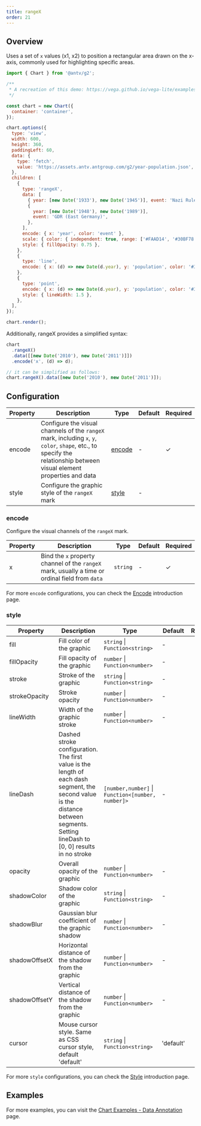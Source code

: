 ```yaml
---
title: rangeX
order: 21
---
```


## Overview

Uses a set of `x` values (x1, x2) to position a rectangular area drawn on the x-axis, commonly used for highlighting specific areas.

```js | ob { autoMount: true }
import { Chart } from '@antv/g2';

/**
 * A recreation of this demo: https://vega.github.io/vega-lite/examples/layer_falkensee.html
 */

const chart = new Chart({
  container: 'container',
});

chart.options({
  type: 'view',
  width: 600,
  height: 360,
  paddingLeft: 60,
  data: {
    type: 'fetch',
    value: 'https://assets.antv.antgroup.com/g2/year-population.json',
  },
  children: [
    {
      type: 'rangeX',
      data: [
        { year: [new Date('1933'), new Date('1945')], event: 'Nazi Rule' },
        {
          year: [new Date('1948'), new Date('1989')],
          event: 'GDR (East Germany)',
        },
      ],
      encode: { x: 'year', color: 'event' },
      scale: { color: { independent: true, range: ['#FAAD14', '#30BF78'] } },
      style: { fillOpacity: 0.75 },
    },
    {
      type: 'line',
      encode: { x: (d) => new Date(d.year), y: 'population', color: '#333' },
    },
    {
      type: 'point',
      encode: { x: (d) => new Date(d.year), y: 'population', color: '#333' },
      style: { lineWidth: 1.5 },
    },
  ],
});

chart.render();
```

Additionally, rangeX provides a simplified syntax:

```ts
chart
  .rangeX()
  .data([[new Date('2010'), new Date('2011')]])
  .encode('x', (d) => d);

// it can be simplified as follows:
chart.rangeX().data([new Date('2010'), new Date('2011')]);
```

## Configuration

| Property | Description                                                                                                                                  | Type              | Default | Required |
| -------- | -------------------------------------------------------------------------------------------------------------------------------------------- | ----------------- | ------- | -------- |
| encode   | Configure the visual channels of the `rangeX` mark, including `x`, `y`, `color`, `shape`, etc., to specify the relationship between visual element properties and data | [encode](#encode) | -       | ✓        |
| style    | Configure the graphic style of the `rangeX` mark                                                                                             | [style](#style)   | -       |          |

### encode

Configure the visual channels of the `rangeX` mark.

| Property | Description                                                                                   | Type     | Default | Required |
| -------- | --------------------------------------------------------------------------------------------- | -------- | ------- | -------- |
| x        | Bind the `x` property channel of the `rangeX` mark, usually a time or ordinal field from `data` | `string` | -       | ✓        |

For more `encode` configurations, you can check the [Encode](/en/manual/core/encode) introduction page.

### style

| Property      | Description                                                                                                                                                                          | Type                                              | Default   | Required |
| ------------- | ------------------------------------------------------------------------------------------------------------------------------------------------------------------------------------ | ------------------------------------------------- | --------- | -------- |
| fill          | Fill color of the graphic                                                                                                                                                            | `string` \| `Function<string>`                    | -         |          |
| fillOpacity   | Fill opacity of the graphic                                                                                                                                                          | `number` \| `Function<number>`                    | -         |          |
| stroke        | Stroke of the graphic                                                                                                                                                                | `string` \| `Function<string>`                    | -         |          |
| strokeOpacity | Stroke opacity                                                                                                                                                                       | `number` \| `Function<number>`                    | -         |          |
| lineWidth     | Width of the graphic stroke                                                                                                                                                          | `number` \| `Function<number>`                    | -         |          |
| lineDash      | Dashed stroke configuration. The first value is the length of each dash segment, the second value is the distance between segments. Setting lineDash to [0, 0] results in no stroke | `[number,number]` \| `Function<[number, number]>` | -         |          |
| opacity       | Overall opacity of the graphic                                                                                                                                                       | `number` \| `Function<number>`                    | -         |          |
| shadowColor   | Shadow color of the graphic                                                                                                                                                          | `string` \| `Function<string>`                    | -         |          |
| shadowBlur    | Gaussian blur coefficient of the graphic shadow                                                                                                                                      | `number` \| `Function<number>`                    | -         |          |
| shadowOffsetX | Horizontal distance of the shadow from the graphic                                                                                                                                   | `number` \| `Function<number>`                    | -         |          |
| shadowOffsetY | Vertical distance of the shadow from the graphic                                                                                                                                     | `number` \| `Function<number>`                    | -         |          |
| cursor        | Mouse cursor style. Same as CSS cursor style, default 'default'                                                                                                                     | `string` \| `Function<string>`                    | 'default' |          |

For more `style` configurations, you can check the [Style](/en/manual/core/style) introduction page.

## Examples

For more examples, you can visit the [Chart Examples - Data Annotation](/en/examples#annotation-range) page.

